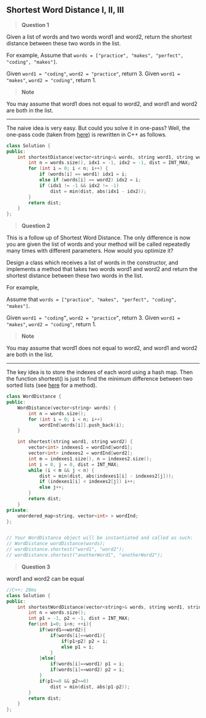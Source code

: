 ## Shortest Word Distance I, II, III


>**Question 1**

Given a list of words and two words word1 and word2, return the shortest distance between these two words in the list.

For example,
Assume that `words = ["practice", "makes", "perfect", "coding", "makes"]`.

Given `word1 = "coding"`, `word2 = "practice"`, return 3.
Given `word1 = "makes"`, `word2 = "coding"`, return 1.

>**Note**

You may assume that word1 does not equal to word2, and word1 and word2 are both in the list.

---
The naive idea is very easy. But could you solve it in one-pass? Well, the one-pass code (taken from [here](https://leetcode.com/discuss/50234/ac-java-clean-solution)) is rewritten in C++ as follows.

```c++
class Solution {
public:
    int shortestDistance(vector<string>& words, string word1, string word2) {
        int n = words.size(), idx1 = -1, idx2 = -1, dist = INT_MAX;
        for (int i = 0; i < n; i++) {
            if (words[i] == word1) idx1 = i;
            else if (words[i] == word2) idx2 = i;
            if (idx1 != -1 && idx2 != -1)
                dist = min(dist, abs(idx1 - idx2));
        }
        return dist;
    }
};
```

>**Question 2**

This is a follow up of Shortest Word Distance. The only difference is now you are given the list of words and your method will be called repeatedly many times with different parameters. How would you optimize it?

Design a class which receives a list of words in the constructor, and implements a method that takes two words word1 and word2 and return the shortest distance between these two words in the list.

For example,

Assume that `words = ["practice", "makes", "perfect", "coding", "makes"]`.

Given `word1 = "coding”`, `word2 = "practice”`, return 3.
Given `word1 = "makes"`, `word2 = "coding"`, return 1.

>**Note**

You may assume that word1 does not equal to word2, and word1 and word2 are both in the list.

---
The key idea is to store the indexes of each word using a hash map. Then the function shortest() is just to find the minimum difference between two sorted lists (see [here](https://leetcode.com/discuss/50185/java-solution-using-minimum-difference-between-sorted-arrays) for a method).

```c++
class WordDistance {
public:
    WordDistance(vector<string> words) {
        int n = words.size();
        for (int i = 0; i < n; i++)
            wordInd[words[i]].push_back(i);
    }

    int shortest(string word1, string word2) {
        vector<int> indexes1 = wordInd[word1];
        vector<int> indexes2 = wordInd[word2];
        int m = indexes1.size(), n = indexes2.size();
        int i = 0, j = 0, dist = INT_MAX;
        while (i < m && j < n) {
            dist = min(dist, abs(indexes1[i] - indexes2[j]));
            if (indexes1[i] < indexes2[j]) i++;
            else j++;
        }
        return dist;
    }
private:
    unordered_map<string, vector<int> > wordInd;
};


// Your WordDistance object will be instantiated and called as such:
// WordDistance wordDistance(words);
// wordDistance.shortest("word1", "word2");
// wordDistance.shortest("anotherWord1", "anotherWord2");
```

>**Question 3**

word1 and word2 can be equal

```c++
//C++: 20ms
class Solution {
public:
    int shortestWordDistance(vector<string>& words, string word1, string word2) {
        int n = words.size();
        int p1 = -1, p2 = -1, dist = INT_MAX;
        for(int i=0; i<n; ++i){
            if(word1==word2){
                if(words[i]==word1){
                    if(p1>p2) p2 = i;
                    else p1 = i;
                }
            }else{
                if(words[i]==word1) p1 = i;
                if(words[i]==word2) p2 = i;
            }
            if(p1>=0 && p2>=0)
                dist = min(dist, abs(p1-p2));
        }
        return dist;
    }
};
```
